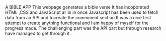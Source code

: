 A BIBLE APP
 This webpage generates a bible verse 
 It has incoporated HTML ,CSS and JavaScript all in in once
 Javascript has been used to fetch data from an API and tocreate the commment section 
 It was a nice first attempt to create anything functional and i am happy of myself for the progress made.
 The challlenging part was the API part but through research  have managed to get through it.
 
 
